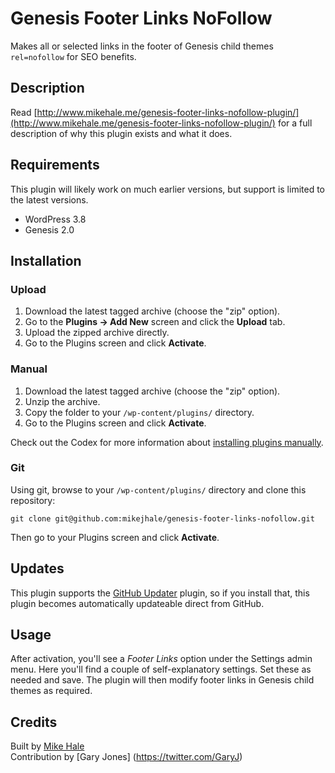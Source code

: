# Genesis Footer Links NoFollow

Makes all or selected links in the footer of Genesis child themes <code>rel=nofollow</code> for SEO benefits.

## Description

Read [http://www.mikehale.me/genesis-footer-links-nofollow-plugin/](http://www.mikehale.me/genesis-footer-links-nofollow-plugin/) for a full description of why this plugin exists and what it does.

## Requirements
This plugin will likely work on much earlier versions, but support is limited to the latest versions.

 * WordPress 3.8
 * Genesis 2.0

## Installation

### Upload

1. Download the latest tagged archive (choose the "zip" option).
2. Go to the __Plugins -> Add New__ screen and click the __Upload__ tab.
3. Upload the zipped archive directly.
4. Go to the Plugins screen and click __Activate__.

### Manual

1. Download the latest tagged archive (choose the "zip" option).
2. Unzip the archive.
3. Copy the folder to your `/wp-content/plugins/` directory.
4. Go to the Plugins screen and click __Activate__.

Check out the Codex for more information about [installing plugins manually](http://codex.wordpress.org/Managing_Plugins#Manual_Plugin_Installation).

### Git

Using git, browse to your `/wp-content/plugins/` directory and clone this repository:

`git clone git@github.com:mikejhale/genesis-footer-links-nofollow.git`

Then go to your Plugins screen and click __Activate__.

## Updates

This plugin supports the [GitHub Updater](https://github.com/afragen/github-updater) plugin, so if you install that, this plugin becomes automatically updateable direct from GitHub.

## Usage

After activation, you'll see a _Footer Links_ option under the Settings admin menu. Here you'll find a couple of self-explanatory settings. Set these as needed and save. The plugin will then modify footer links in Genesis child themes as required.

## Credits

Built by [Mike Hale](https://twitter.com/MikeHale)  
Contribution by [Gary Jones] (https://twitter.com/GaryJ)
